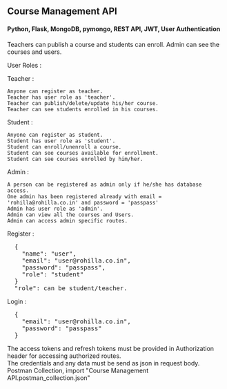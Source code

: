 ## Course Management API

#### Python, Flask, MongoDB, pymongo, REST API, JWT, User Authentication

Teachers can publish a course and students can enroll.
Admin can see the courses and users.

User Roles :

  Teacher :
    
    Anyone can register as teacher.
    Teacher has user role as 'teacher'.
    Teacher can publish/delete/update his/her course.
    Teacher can see students enrolled in his courses.

  Student :

    Anyone can register as student.
    Student has user role as 'student'.
    Student can enroll/unenroll a course.
    Student can see courses available for enrollment.
    Student can see courses enrolled by him/her.

  Admin :

    A person can be registered as admin only if he/she has database access.
    One admin has been registered already with email = 'rohilla@rohilla.co.in' and password = 'passpass'
    Admin has user role as 'admin'.
    Admin can view all the courses and Users.
    Admin can access admin specific routes.


Register :
<pre>
  {
    "name": "user",
    "email": "user@rohilla.co.in",
    "password": "passpass",
    "role": "student"
  }
  "role": can be student/teacher.
</pre>
Login :
<pre>
  {
    "email": "user@rohilla.co.in",
    "password": "passpass"
  }
</pre>
The access tokens and refresh tokens must be provided in Authorization header for accessing authorized routes.<br/>
The credentials and any data must be send as json in request body.<br/>
Postman Collection, import "Course Management API.postman_collection.json"<br/>

